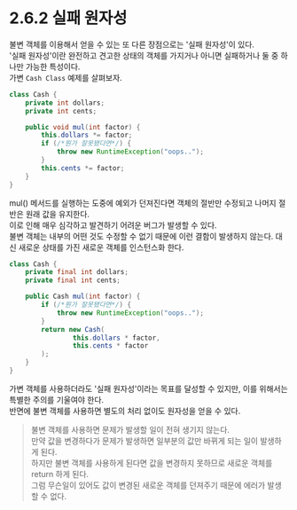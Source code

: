 # 2.6.2 실패 원자성

불변 객체를 이용해서 얻을 수 있는 또 다른 장점으로는 '실패 원자성'이 있다.  
'실패 원자성'이란 완전하고 견고한 상태의 객체를 가지거나 아니면 실패하거나 둘 중 하나만 가능한 특성이다.  
가변 `Cash Class` 예제를 살펴보자.

```java
class Cash {
    private int dollars;
    private int cents;

    public void mul(int factor) {
        this.dollars *= factor;
        if (/*뭔가 잘못됐다면*/) {
            throw new RuntimeException("oops..");
        }
        this.cents *= factor;
    }
}
```

mul() 메서드를 실행하는 도중에 예외가 던져진다면 객체의 절반만 수정되고 나머지 절반은 원래 값을 유지한다.  
이로 인해 매우 심각하고 발견하기 어려운 버그가 발생할 수 있다.  
불변 객체는 내부의 어떤 것도 수정할 수 없기 때문에 이런 결함이 발생하지 않는다. 대신 새로운 상태를 가진 새로운 객체를 인스턴스화 한다.

```java
class Cash {
    private final int dollars;
    private final int cents;

    public Cash mul(int factor) {
        if (/*뭔가 잘못됐다면*/) {
            throw new RuntimeException("oops..");
        }
        return new Cash(
                this.dollars * factor,
                this.cents * factor
        );
    }
}
```

가변 객체를 사용하더라도 '실패 원자성'이라는 목표를 달성할 수 있지만, 이를 위해서는 특별한 주의를 기울여야 한다.  
반면에 불변 객체를 사용하면 별도의 처리 없이도 원자성을 얻을 수 있다.

> 불변 객체를 사용하면 문제가 발생할 일이 전혀 생기지 않는다.  
> 만약 값을 변경하다가 문제가 발생하면 일부분의 값만 바뀌게 되는 일이 발생하게 된다.  
> 하지만 불변 객체를 사용하게 된다면 값을 변경하지 못하므로 새로운 객체를 return 하게 된다.  
> 그럼 무슨일이 있어도 값이 변경된 새로운 객체를 던져주기 때문에 에러가 발생할 수 없다.